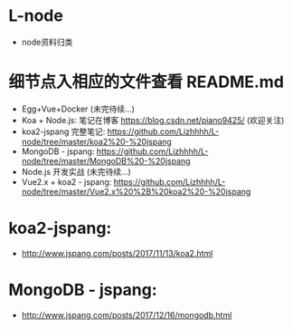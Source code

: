 # L-node
  + node资料归类

# 细节点入相应的文件查看 README.md
  + Egg+Vue+Docker (未完待续...)
  + Koa + Node.js: 笔记在博客 https://blog.csdn.net/piano9425/  (欢迎关注)
  + koa2-jspang 完整笔记: https://github.com/Lizhhhh/L-node/tree/master/koa2%20-%20jspang
  + MongoDB - jspang: https://github.com/Lizhhhh/L-node/tree/master/MongoDB%20-%20jspang
  + Node.js 开发实战 (未完待续...)
  + Vue2.x + koa2 - jspang: https://github.com/Lizhhhh/L-node/tree/master/Vue2.x%20%2B%20koa2%20-%20jspang


# koa2-jspang:
  + http://www.jspang.com/posts/2017/11/13/koa2.html

# MongoDB - jspang:
  + http://www.jspang.com/posts/2017/12/16/mongodb.html

